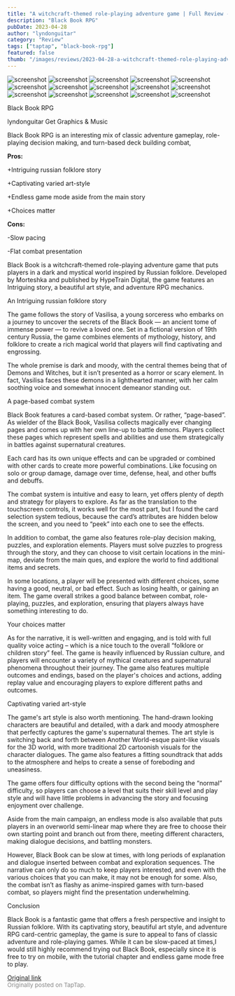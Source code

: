 ```yaml
---
title: "A witchcraft-themed role-playing adventure game | Full Review - Black Book RPG"
description: "Black Book RPG"
pubDate: 2023-04-28
author: "lyndonguitar"
category: "Review"
tags: ["taptap", "black-book-rpg"]
featured: false
thumb: "/images/reviews/2023-04-28-a-witchcraft-themed-role-playing-adventure-game--full-review---black-book-rpg-0.avif"
---
```


<div class="gallery">
  <img src="/images/reviews/2023-04-28-a-witchcraft-themed-role-playing-adventure-game--full-review---black-book-rpg-0.avif" alt="screenshot" />
  <img src="/images/reviews/2023-04-28-a-witchcraft-themed-role-playing-adventure-game--full-review---black-book-rpg-1.avif" alt="screenshot" />
  <img src="/images/reviews/2023-04-28-a-witchcraft-themed-role-playing-adventure-game--full-review---black-book-rpg-2.avif" alt="screenshot" />
  <img src="/images/reviews/2023-04-28-a-witchcraft-themed-role-playing-adventure-game--full-review---black-book-rpg-3.avif" alt="screenshot" />
  <img src="/images/reviews/2023-04-28-a-witchcraft-themed-role-playing-adventure-game--full-review---black-book-rpg-4.avif" alt="screenshot" />
  <img src="/images/reviews/2023-04-28-a-witchcraft-themed-role-playing-adventure-game--full-review---black-book-rpg-5.avif" alt="screenshot" />
  <img src="/images/reviews/2023-04-28-a-witchcraft-themed-role-playing-adventure-game--full-review---black-book-rpg-6.avif" alt="screenshot" />
  <img src="/images/reviews/2023-04-28-a-witchcraft-themed-role-playing-adventure-game--full-review---black-book-rpg-7.avif" alt="screenshot" />
  <img src="/images/reviews/2023-04-28-a-witchcraft-themed-role-playing-adventure-game--full-review---black-book-rpg-8.avif" alt="screenshot" />
  <img src="/images/reviews/2023-04-28-a-witchcraft-themed-role-playing-adventure-game--full-review---black-book-rpg-9.avif" alt="screenshot" />
  <img src="/images/reviews/2023-04-28-a-witchcraft-themed-role-playing-adventure-game--full-review---black-book-rpg-10.avif" alt="screenshot" />
  <img src="/images/reviews/2023-04-28-a-witchcraft-themed-role-playing-adventure-game--full-review---black-book-rpg-11.avif" alt="screenshot" />
  <img src="/images/reviews/2023-04-28-a-witchcraft-themed-role-playing-adventure-game--full-review---black-book-rpg-12.avif" alt="screenshot" />
  <img src="/images/reviews/2023-04-28-a-witchcraft-themed-role-playing-adventure-game--full-review---black-book-rpg-13.avif" alt="screenshot" />
  <img src="/images/reviews/2023-04-28-a-witchcraft-themed-role-playing-adventure-game--full-review---black-book-rpg-14.avif" alt="screenshot" />
</div>

Black Book RPG

lyndonguitar
Get
Graphics & Music

Black Book RPG is an interesting mix of classic adventure gameplay, role-playing decision making, and turn-based deck building combat,


**Pros:**


+Intriguing russian folklore story

+Captivating varied art-style

+Endless game mode aside from the main story

+Choices matter


**Cons:**


-Slow pacing

-Flat combat presentation

Black Book is a witchcraft-themed role-playing adventure game that puts players in a dark and mystical world inspired by Russian folklore. Developed by Morteshka and published by HypeTrain Digital, the game features an Intriguing story, a beautiful art style, and adventure RPG mechanics.

An Intriguing russian folklore story

The game follows the story of Vasilisa, a young sorceress who embarks on a journey to uncover the secrets of the Black Book — an ancient tome of immense power — to revive a loved one. Set in a fictional version of 19th century Russia, the game combines elements of mythology, history, and folklore to create a rich magical world that players will find captivating and engrossing.

The whole premise is dark and moody, with the central themes being that of Demons and Witches, but it isn’t presented as a horror or scary element. In fact, Vasilisa faces these demons in a lighthearted manner, with her calm soothing voice and somewhat innocent demeanor standing out.

A page-based combat system

Black Book features a card-based combat system. Or rather, “page-based”. As wielder of the Black Book, Vasilisa collects  magically ever changing pages and comes up with her own line-up to battle demons. Players collect these pages which represent spells and abilities and use them strategically in battles against supernatural creatures.

Each card has its own unique effects and can be upgraded or combined with other cards to create more powerful combinations. Like focusing on solo or group damage, damage over time, defense, heal, and other buffs and debuffs.

The combat system is intuitive and easy to learn, yet offers plenty of depth and strategy for players to explore. As far as the translation to the touchscreen controls, it works well for the most part, but I found the card selection system tedious, because the card’s attributes are hidden below the screen, and you need to “peek” into each one to see the effects.

In addition to combat, the game also features role-play decision making, puzzles, and exploration elements. Players must solve puzzles to progress through the story, and they can choose to visit certain locations in the mini-map, deviate from the main ques, and explore the world to find additional items and secrets.

In some locations, a player will be presented with different choices, some having a good, neutral, or bad effect. Such as losing health, or gaining an item. The game overall strikes a good balance between combat, role-playing, puzzles, and exploration, ensuring that players always have something interesting to do.

Your choices matter

As for the narrative, it is well-written and engaging, and is told with full quality voice acting – which is a nice touch to the overall “folklore or children story” feel. The game is heavily influenced by Russian culture, and players will encounter a variety of mythical creatures and supernatural phenomena throughout their journey. The game also features multiple outcomes and endings, based on the player's choices and actions, adding replay value and encouraging players to explore different paths and outcomes.

Captivating varied art-style

The game's art style is also worth mentioning. The hand-drawn looking characters are beautiful and detailed, with a dark and moody atmosphere that perfectly captures the game's supernatural themes. The art style is switching back and forth between Another World-esque paint-like visuals for the 3D world, with more traditional 2D cartoonish visuals for the character dialogues. The game also features a fitting soundtrack that adds to the atmosphere and helps to create a sense of foreboding and uneasiness.

The game offers four difficulty options with the second being the “normal” difficulty, so players can choose a level that suits their skill level and play style and will have little problems in advancing the story and focusing enjoyment over challenge.

Aside from the main campaign, an endless mode is also available that puts players in an overworld semi-linear map where they are free to choose their own starting point and branch out from there, meeting different characters, making dialogue decisions, and battling monsters.

However, Black Book can be slow at times, with long periods of explanation and dialogue inserted between combat and exploration sequences. The narrative can only do so much to keep players interested, and even with the various choices that you can make, it may not be enough for some. Also, the combat isn’t as flashy as anime-inspired games with turn-based combat, so players might find the presentation underwhelming.

Conclusion

Black Book is a fantastic game that offers a fresh perspective and insight to Russian folklore. With its captivating story, beautiful art style, and adventure RPG card-centric gameplay, the game is sure to appeal to fans of classic adventure and role-playing games. While it can be slow-paced at times,I would still highly recommend trying out Black Book, especially since it is free to try on mobile, with the tutorial chapter and endless game mode free to play.

[Original link](https://www.taptap.io/post/5271863)<br><span style="font-size: 0.95em; color: #888;">Originally posted on TapTap.</span>
